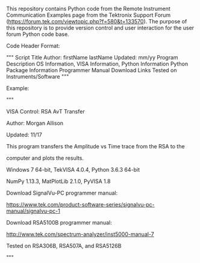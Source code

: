 This repository contains Python code from the Remote Instrument Communication Examples page from the Tektronix Support Forum (https://forum.tek.com/viewtopic.php?f=580&t=133570). The purpose of this repository is to provide version control and user interaction for the user forum Python code base. 

Code Header Format:

"""
Script Title
Author: firstName lastName
Updated: mm/yy
Program Description
OS Information, VISA Information, Python Information
Python Package Information
Programmer Manual Download Links
Tested on Instruments/Software
"""


Example:

"""

VISA Control: RSA AvT Transfer

Author: Morgan Allison

Updated: 11/17

This program transfers the Amplitude vs Time trace from the RSA to the

computer and plots the results.

Windows 7 64-bit, TekVISA 4.0.4, Python 3.6.3 64-bit

NumPy 1.13.3, MatPlotLib 2.1.0, PyVISA 1.8

Download SignalVu-PC programmer manual:

https://www.tek.com/product-software-series/signalvu-pc-manual/signalvu-pc-1

Download RSA5100B programmer manual:

http://www.tek.com/spectrum-analyzer/inst5000-manual-7

Tested on RSA306B, RSA507A, and RSA5126B

"""
